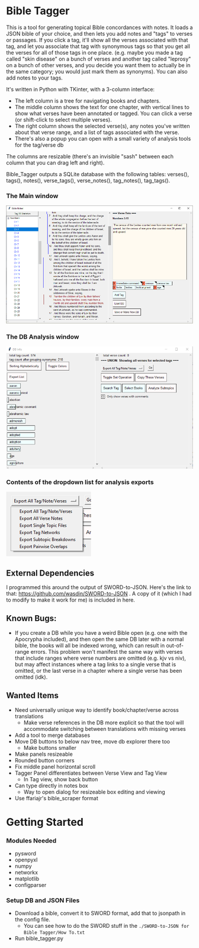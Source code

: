# Bible Tagger

This is a tool for generating topical Bible concordances with notes. It loads a JSON bible of your choice, and then lets you add notes and "tags" to verses or passages. If you click a tag, it'll show all the verses associated with that tag, and let you associate that tag with synonymous tags so that you get all the verses for all of those tags in one place. (e.g. maybe you made a tag called "skin disease" on a bunch of verses and another tag called "leprosy" on a bunch of other verses, and you decide you want them to actually be in the same category; you would just mark them as synonyms). You can also add notes to your tags.

It's written in Python with TKinter, with a 3-column interface:
- The left column is a tree for navigating books and chapters.
- The middle column shows the text for one chapter, with vertical lines to show what verses have been annotated or tagged. You can click a verse (or shift-click to select multiple verses).
- The right column shows the selected verse(s), any notes you've written about that verse range, and a list of tags associated with the verse.
- There's also a popup you can open with a small variety of analysis tools for the tag/verse db

The columns are resizable (there's an invisible "sash" between each column that you can drag left and right).

Bible_Tagger outputs a SQLite database with the following tables:
verses(), tags(), notes(), verse_tags(), verse_notes(), tag_notes(), tag_tags().

### The Main window

![image info](Screenshots/Screenshot5.png)

### The DB Analysis window

![image info](Screenshots/Screenshot8.png)

### Contents of the dropdown list for analysis exports

![image info](Screenshots/Screenshot9.png)

## External Dependencies

I programmed this around the output of SWORD-to-JSON. Here's the link to that: https://github.com/wasdin/SWORD-to-JSON . A copy of it (which I had to modify to make it work for me) is included in here. 

## Known Bugs:
- If you create a DB while you have a weird Bible open (e.g. one with the Apocrypha included), and then open the same DB later with a normal bible, the books will all be indexed wrong, which can result in out-of-range errors. This problem won't manifest the same way with verses that include ranges where verse numbers are omitted (e.g. kjv vs niv), but may affect instances where a tag links to a single verse that is omitted, or the last verse in a chapter where a single verse has been omitted (idk).

## Wanted Items

- Need universally unique way to identify book/chapter/verse across translations
    - Make verse references in the DB more explicit so that the tool will accommodate switching between translations with missing verses
- Add a tool to merge databases
- Move DB buttons to below nav tree, move db explorer there too
    - Make buttons smaller
- Make panels resizeable
- Rounded button corners
- Fix middle panel horizontal scroll
- Tagger Panel differentiates between Verse View and Tag View
    - In Tag view, show back button
- Can type directly in notes box
    - Way to open dialog for resizeable box editing and viewing
- Use ffariajr's bible_scraper format

# Getting Started

### Modules Needed

- pysword
- openpyxl
- numpy
- networkx
- matplotlib
- configparser

### Setup DB and JSON Files

- Download a bible, convert it to SWORD format, add that to jsonpath in the config file.
    - You can see how to do the SWORD stuff in the `./SWORD-to-JSON for Bible Tagger/How To.txt`
- Run bible_tagger.py
